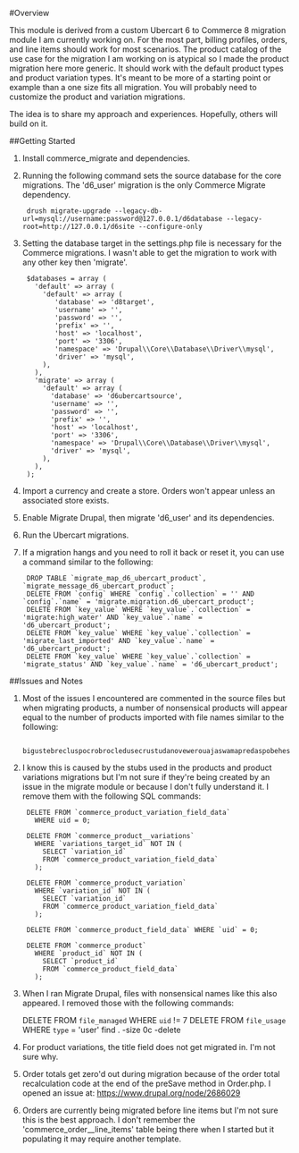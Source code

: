 #Overview

This module is derived from a custom Ubercart 6 to Commerce 8 migration module I am currently working on.  For the most part, billing profiles, orders, and line items should work for most scenarios.  The product catalog of the use case for the migration I am working on is atypical so I made the product migration here more generic.  It should work with the default product types and product variation types.  It's meant to be more of a starting point or example than a one size fits all migration.  You will probably need to customize the product and variation migrations.

The idea is to share my approach and experiences.  Hopefully, others will build on it.

##Getting Started

1. Install commerce_migrate and dependencies.

2. Running the following command sets the source database for the core migrations.  The 'd6_user' migration is the only Commerce Migrate dependency.

        drush migrate-upgrade --legacy-db-url=mysql://username:password@127.0.0.1/d6database --legacy-root=http://127.0.0.1/d6site --configure-only

3. Setting the database target in the settings.php file is necessary for the Commerce migrations.  I wasn't able to get the migration to work with any other key then 'migrate'.

        $databases = array (
          'default' => array (
            'default' => array (
               'database' => 'd8target',
               'username' => '',
               'password' => '',
               'prefix' => '',
               'host' => 'localhost',
               'port' => '3306',
               'namespace' => 'Drupal\\Core\\Database\\Driver\\mysql',
               'driver' => 'mysql',
            ),
          ),
          'migrate' => array (
            'default' => array (
              'database' => 'd6ubercartsource',
              'username' => '',
              'password' => '',
              'prefix' => '',
              'host' => 'localhost',
              'port' => '3306',
              'namespace' => 'Drupal\\Core\\Database\\Driver\\mysql',
              'driver' => 'mysql',
            ),
          ),
        );

4. Import a currency and create a store. Orders won't appear unless an associated store exists.

5. Enable Migrate Drupal, then migrate 'd6_user' and its dependencies.

6. Run the Ubercart migrations.

7. If a migration hangs and you need to roll it back or reset it, you can use a command similar to the following:

        DROP TABLE `migrate_map_d6_ubercart_product`, `migrate_message_d6_ubercart_product`;
        DELETE FROM `config` WHERE `config`.`collection` = '' AND `config`.`name` = 'migrate.migration.d6_ubercart_product';
        DELETE FROM `key_value` WHERE `key_value`.`collection` = 'migrate:high_water' AND `key_value`.`name` = 'd6_ubercart_product';
        DELETE FROM `key_value` WHERE `key_value`.`collection` = 'migrate_last_imported' AND `key_value`.`name` = 'd6_ubercart_product';
        DELETE FROM `key_value` WHERE `key_value`.`collection` = 'migrate_status' AND `key_value`.`name` = 'd6_ubercart_product';

##Issues and Notes

1. Most of the issues I encountered are commented in the source files but when migrating products, a number of nonsensical products will appear equal to the number of products imported with file names similar to the following:

        bigustebrecluspocrobrocledusecrustudanovewerouajaswamapredaspobehestocrachuwibredapawupobri

2. I know this is caused by the stubs used in the products and product variations migrations but I'm not sure if they're being created by an issue in the migrate module or because I don't fully understand it. I remove them with the following SQL commands:

        DELETE FROM `commerce_product_variation_field_data` 
          WHERE uid = 0;

        DELETE FROM `commerce_product__variations` 
          WHERE `variations_target_id` NOT IN (
            SELECT `variation_id` 
            FROM `commerce_product_variation_field_data`
          );

        DELETE FROM `commerce_product_variation` 
          WHERE `variation_id` NOT IN (
            SELECT `variation_id` 
            FROM `commerce_product_variation_field_data`
          );

        DELETE FROM `commerce_product_field_data` WHERE `uid` = 0;

        DELETE FROM `commerce_product` 
          WHERE `product_id` NOT IN (
            SELECT `product_id` 
            FROM `commerce_product_field_data`
          );

3. When I ran Migrate Drupal, files with nonsensical names like this also appeared.  I removed those with the following commands:

    DELETE FROM `file_managed` WHERE `uid` != 7
    DELETE FROM `file_usage` WHERE `type` = 'user'
    find . -size 0c -delete

4. For product variations, the title field does not get migrated in. I'm not sure why.

5. Order totals get zero'd out during migration because of the order total recalculation code at the end of the preSave method in Order.php. I opened an issue at: https://www.drupal.org/node/2686029

6. Orders are currently being migrated before line items but I'm not sure this is the best approach.  I don't remember the 'commerce_order__line_items' table being there when I started but it populating it may require another template.
